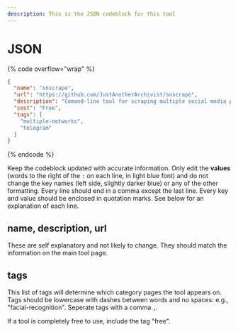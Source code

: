 ```yaml
---
description: This is the JSON codeblock for this tool
---
```


# JSON

{% code overflow="wrap" %}
```json
{
  "name": "snscrape",
  "url": "https://github.com/JustAnotherArchivist/snscrape",
  "description": "Comand-line tool for scraping multiple social media platforms without using official API, especially Twitter and Telegram",
  "cost": "Free",
  "tags": [
    "multiple-networks",
    "telegram"
  ]
}
```
{% endcode %}

Keep the codeblock updated with accurate information. Only edit the **values** (words to the right of the `:` on each line, in light blue font) and do not change the key names (left side, slightly darker blue) or any of the other formatting. Every line should end in a comma except the last line. Every key and value should be enclosed in quotation marks. See below for an explanation of each line.&#x20;

## name, description, url

These are self explanatory and not likely to change. They should match the information on the main tool page.

## tags

This list of tags will determine which category pages the tool appears on. Tags should be lowercase with dashes between words and no spaces: e.g., "facial-recognition". Seperate tags with a comma `,`.

If a tool is completely free to use, include the tag "free".

